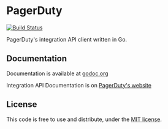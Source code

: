 # PagerDuty

[![Build Status](https://travis-ci.org/marcw/pagerduty.png?branch=master)](https://travis-ci.org/marcw/pagerduty)

PagerDuty's integration API client written in Go.

## Documentation

Documentation is available at [godoc.org](http://godoc.org/github.com/marcw/pagerduty)

Integration API Documentation is on [PagerDuty's website](http://developer.pagerduty.com/documentation/integration/events)

## License

This code is free to use and distribute, under the [MIT
license](https://github.com/marcw/pagerduty/blob/master/LICENSE).
